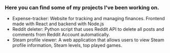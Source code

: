 ### Here you can find some of my projects I've been working on.
- Expense-tracker: Website for tracking and managing finances. Frontend made with React and backend with Node.js
- Reddit deleter: Python script that uses Reddit API to delete all posts and comments from Reddit Account automatically.
- Steam profile viewer: A web application that allows users to view Steam profile information, Steam levels, top played games.

<!--
**TeemuStew/TeemuStew** is a ✨ _special_ ✨ repository because its `README.md` (this file) appears on your GitHub profile.

Here are some ideas to get you started:

- 🔭 I’m currently working on ...
- 🌱 I’m currently learning ...
- 👯 I’m looking to collaborate on ...
- 🤔 I’m looking for help with ...
- 💬 Ask me about ...
- 📫 How to reach me: ...
- 😄 Pronouns: ...
- ⚡ Fun fact: ...
-->
